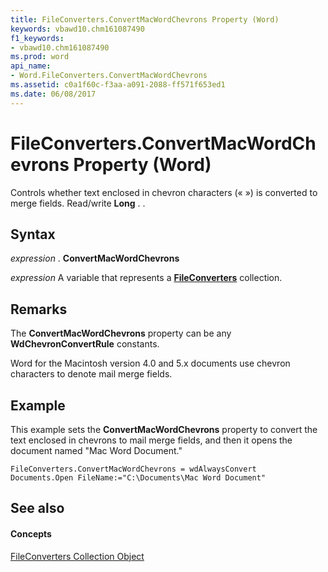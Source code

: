 ```yaml
---
title: FileConverters.ConvertMacWordChevrons Property (Word)
keywords: vbawd10.chm161087490
f1_keywords:
- vbawd10.chm161087490
ms.prod: word
api_name:
- Word.FileConverters.ConvertMacWordChevrons
ms.assetid: c0a1f60c-f3aa-a091-2088-ff571f653ed1
ms.date: 06/08/2017
---
```



# FileConverters.ConvertMacWordChevrons Property (Word)

Controls whether text enclosed in chevron characters (« ») is converted to merge fields. Read/write **Long** . .


## Syntax

 _expression_ . **ConvertMacWordChevrons**

 _expression_ A variable that represents a **[FileConverters](fileconverters-object-word.md)** collection.


## Remarks

The **ConvertMacWordChevrons** property can be any **WdChevronConvertRule** constants.

Word for the Macintosh version 4.0 and 5.x documents use chevron characters to denote mail merge fields.


## Example

This example sets the **ConvertMacWordChevrons** property to convert the text enclosed in chevrons to mail merge fields, and then it opens the document named "Mac Word Document."


```
FileConverters.ConvertMacWordChevrons = wdAlwaysConvert 
Documents.Open FileName:="C:\Documents\Mac Word Document"
```


## See also


#### Concepts


[FileConverters Collection Object](fileconverters-object-word.md)

